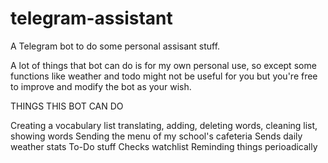 # telegram-assistant
A Telegram bot to do some personal assisant stuff.

A lot of things that bot can do is for my own personal use, so except some functions like weather and todo might not be useful for you but you're free to improve and modify
the bot as your wish.

THINGS THIS BOT CAN DO

Creating a vocabulary list translating, adding, deleting words, cleaning list, showing words
Sending the menu of my school's cafeteria
Sends  daily weather stats
To-Do stuff
Checks watchlist
Reminding things perioadically
